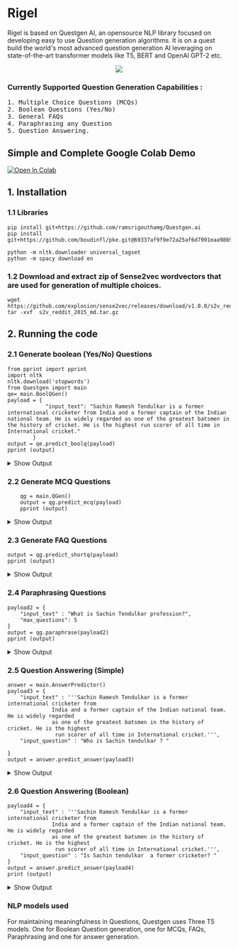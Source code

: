 # Rigel

Rigel is based on Questgen AI, an opensource NLP library focused on developing easy to use Question generation algorithms.
It is on a quest build the world's most advanced question generation AI leveraging on state-of-the-art transformer models like T5, BERT and OpenAI GPT-2 etc.

<p align="center">
  <img src="https://i.imgur.com/BrIhMzs.png" />
</p>

### Currently Supported Question Generation Capabilities :

<pre>
1. Multiple Choice Questions (MCQs)
2. Boolean Questions (Yes/No)
3. General FAQs
4. Paraphrasing any Question  
5. Question Answering.
</pre>

## Simple and Complete Google Colab Demo

[![Open In Colab](https://colab.research.google.com/assets/colab-badge.svg)](https://colab.research.google.com/drive/1CvgSjU48kN5jEtCU732soM723W1spGdm?usp=sharing)

## 1. Installation

### 1.1 Libraries

```
pip install git+https://github.com/ramsrigouthamg/Questgen.ai
pip install git+https://github.com/boudinfl/pke.git@69337af9f9e72a25af6d7991eaa9869f1322dd72

python -m nltk.downloader universal_tagset
python -m spacy download en
```

### 1.2 Download and extract zip of Sense2vec wordvectors that are used for generation of multiple choices.

```
wget https://github.com/explosion/sense2vec/releases/download/v1.0.0/s2v_reddit_2015_md.tar.gz
tar -xvf  s2v_reddit_2015_md.tar.gz
```

## 2. Running the code

### 2.1 Generate boolean (Yes/No) Questions

```
from pprint import pprint
import nltk
nltk.download('stopwords')
from Questgen import main
qe= main.BoolQGen()
payload = {
            "input_text": "Sachin Ramesh Tendulkar is a former international cricketer from India and a former captain of the Indian national team. He is widely regarded as one of the greatest batsmen in the history of cricket. He is the highest run scorer of all time in International cricket."
        }
output = qe.predict_boolq(payload)
pprint (output)
```

<details>
<summary>Show Output</summary>

```
'Boolean Questions': ['Is sachin ramesh tendulkar the highest run scorer in '
                       'cricket?',
                       'Is sachin ramesh tendulkar the highest run scorer in '
                       'cricket?',
                       'Is sachin tendulkar the highest run scorer in '
                       'cricket?']

```

</details>

### 2.2 Generate MCQ Questions

```
    qg = main.QGen()
    output = qg.predict_mcq(payload)
    pprint (output)

```

<details>
<summary>Show Output</summary>
            
```
    {'questions': [{'answer': 'cricketer',
                'context': 'Sachin Ramesh Tendulkar is a former international '
                           'cricketer from India and a former captain of the '
                           'Indian national team.',
                'extra_options': ['Mark Waugh',
                                  'Sharma',
                                  'Ricky Ponting',
                                  'Afridi',
                                  'Kohli',
                                  'Dhoni'],
                'id': 1,
                'options': ['Brett Lee', 'Footballer', 'International Cricket'],
                'options_algorithm': 'sense2vec',
                'question_statement': "What is Sachin Ramesh Tendulkar's "
                                      'career?',
                'question_type': 'MCQ'},
               {'answer': 'india',
                'context': 'Sachin Ramesh Tendulkar is a former international '
                           'cricketer from India and a former captain of the '
                           'Indian national team.',
                'extra_options': ['Pakistan',
                                  'South Korea',
                                  'Nepal',
                                  'Philippines',
                                  'Zimbabwe'],
                'id': 2,
                'options': ['Bangladesh', 'Indonesia', 'China'],
                'options_algorithm': 'sense2vec',
                'question_statement': 'Where is Sachin Ramesh Tendulkar from?',
                'question_type': 'MCQ'},
               {'answer': 'batsmen',
                'context': 'He is widely regarded as one of the greatest '
                           'batsmen in the history of cricket.',
                'extra_options': ['Ashwin', 'Dhoni', 'Afridi', 'Death Overs'],
                'id': 3,
                'options': ['Bowlers', 'Wickets', 'Mccullum'],
                'options_algorithm': 'sense2vec',
                'question_statement': 'What is the best cricketer?',
                'question_type': 'MCQ'}]}
```
</details>

### 2.3 Generate FAQ Questions

```
output = qg.predict_shortq(payload)
pprint (output)
```

<details>
<summary>Show Output</summary>

```
{'questions': [{'Answer': 'cricketer',
               'Question': "What is Sachin Ramesh Tendulkar's career?",
               'context': 'Sachin Ramesh Tendulkar is a former international '
                          'cricketer from India and a former captain of the '
                          'Indian national team.',
               'id': 1},
              {'Answer': 'india',
               'Question': 'Where is Sachin Ramesh Tendulkar from?',
               'context': 'Sachin Ramesh Tendulkar is a former international '
                          'cricketer from India and a former captain of the '
                          'Indian national team.',
               'id': 2},
              {'Answer': 'batsmen',
               'Question': 'What is the best cricketer?',
               'context': 'He is widely regarded as one of the greatest '
                          'batsmen in the history of cricket.',
               'id': 3}]
}
```

</details>

### 2.4 Paraphrasing Questions

```
payload2 = {
    "input_text" : "What is Sachin Tendulkar profession?",
    "max_questions": 5
}
output = qg.paraphrase(payload2)
pprint (output)

```

<details>
<summary>Show Output</summary>
            
```
{'Paraphrased Questions': ["ParaphrasedTarget: What is Sachin Tendulkar's "
                           'profession?',
                           "ParaphrasedTarget: What is Sachin Tendulkar's "
                           'career?',
                           "ParaphrasedTarget: What is Sachin Tendulkar's job?",
                           'ParaphrasedTarget: What is Sachin Tendulkar?',
                           "ParaphrasedTarget: What is Sachin Tendulkar's "
                           'occupation?'],
 'Question': 'What is Sachin Tendulkar profession?'}
```
</details>

### 2.5 Question Answering (Simple)

```
answer = main.AnswerPredictor()
payload3 = {
    "input_text" : '''Sachin Ramesh Tendulkar is a former international cricketer from
              India and a former captain of the Indian national team. He is widely regarded
              as one of the greatest batsmen in the history of cricket. He is the highest
               run scorer of all time in International cricket.''',
    "input_question" : "Who is Sachin tendulkar ? "

}
output = answer.predict_answer(payload3)

```

<details>
<summary>Show Output</summary>
            
```
Sachin ramesh tendulkar is a former international cricketer from india and a former captain of the indian national team.
```
</details>

### 2.6 Question Answering (Boolean)

```
payload4 = {
    "input_text" : '''Sachin Ramesh Tendulkar is a former international cricketer from
              India and a former captain of the Indian national team. He is widely regarded
              as one of the greatest batsmen in the history of cricket. He is the highest
               run scorer of all time in International cricket.''',
    "input_question" : "Is Sachin tendulkar  a former cricketer? "
}
output = answer.predict_answer(payload4)
print (output)
```

<details>
<summary>Show Output</summary>
            
```
Yes, sachin tendulkar is a former cricketer.
```
</details>

### NLP models used

For maintaining meaningfulness in Questions, Questgen uses Three T5 models. One for Boolean Question generation, one for MCQs, FAQs, Paraphrasing and one for answer generation.
